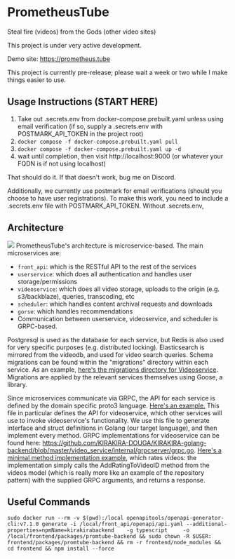 # PrometheusTube

Steal fire (videos) from the Gods (other video sites)

This project is under very active development.

Demo site: https://prometheus.tube

This project is currently pre-release; please wait a week or two while I make things easier to use.

## Usage Instructions (START HERE)

1. Take out .secrets.env from docker-compose.prebuilt.yaml unless using email verification (if so, supply a .secrets.env with POSTMARK_API_TOKEN in the project root)
2. `docker compose -f docker-compose.prebuilt.yaml pull`
3. `docker compose -f docker-compose.prebuilt.yaml up -d`
4. wait until completion, then visit http://localhost:9000 (or whatever your FQDN is if not using localhost)

That should do it. If that doesn't work, bug me on Discord.

Additionally, we currently use postmark for email verifications (should you choose to have user registrations). To make this work, you need to include a .secrets.env file with POSTMARK_API_TOKEN. Without .secrets.env,

## Architecture

![](https://github.com/horahoradev/PrometheusTube/blob/main/promtube_backend_1.png?raw=true)
PrometheusTube's architecture is microservice-based. The main microservices are:

- `front_api`: which is the RESTful API to the rest of the services
- `userservice`: which does all authentication and handles user storage/permissions
- `videoservice`: which does all video storage, uploads to the origin (e.g. s3/backblaze), queries, transcoding, etc
- `scheduler`: which handles content archival requests and downloads
- `gorse`: which handles recommendations
- Communication between userservice, videoservice, and scheduler is GRPC-based.

Postgresql is used as the database for each service, but Redis is also used for very specific purposes (e.g. distributed locking). Elasticsearch is mirrored from the videodb, and used for video search queries. Schema migrations can be found within the "migrations" directory within each service. As an example, [here's the migrations directory for Videoservice](https://github.com/KIRAKIRA-DOUGA/KIRAKIRA-golang-backend/tree/master/video_service/migrations). Migrations are applied by the relevant services themselves using Goose, a library.

Since microservices communicate via GRPC, the API for each service is defined by the domain specific proto3 language. [Here's an example.](https://github.com/KIRAKIRA-DOUGA/KIRAKIRA-golang-backend/blob/master/video_service/protocol/videoservice.proto) This file in particular defines the API for videoservice, which other services will use to invoke videoservice's functionality. We use this file to generate interface and struct definitions in Golang (our target language), and then implement every method. GRPC implementations for videoservice can be found here: https://github.com/KIRAKIRA-DOUGA/KIRAKIRA-golang-backend/blob/master/video_service/internal/grpcserver/grpc.go. [Here's a minimal method implementation example](https://github.com/KIRAKIRA-DOUGA/KIRAKIRA-golang-backend/blob/master/video_service/internal/grpcserver/grpc.go#L587), which rates videos: the implementation simply calls the AddRatingToVideoID method from the videos model (which is really more like an example of the repository pattern) with the supplied GRPC arguments, and returns a response.

## Useful Commands

```
sudo docker run --rm -v $(pwd):/local openapitools/openapi-generator-cli:v7.1.0 generate -i /local/front_api/openapi/api.yaml --additional-properties=npmName=kirakirabackend    -g typescript     -o /local/frontend/packages/promtube-backend && sudo chown -R $USER: frontend/packages/promtube-backend && rm -r frontend/node_modules && cd frontend && npm install --force
```
